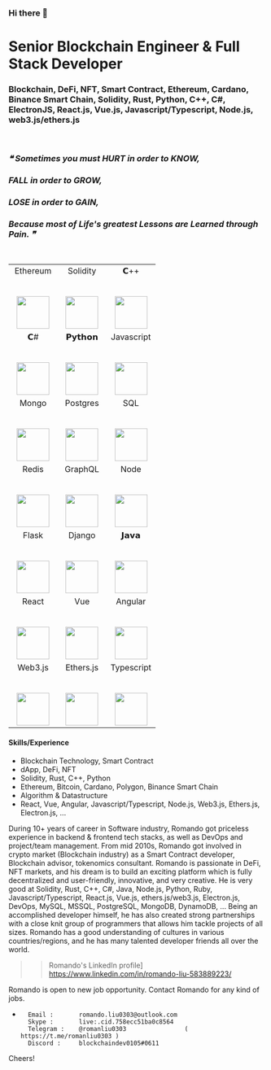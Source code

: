 ### Hi there 👋

# Senior Blockchain Engineer & Full Stack Developer

### Blockchain, DeFi, NFT, Smart Contract, Ethereum, Cardano, Binance Smart Chain, Solidity, Rust, Python, C++, C#, ElectronJS, React.js, Vue.js, Javascript/Typescript, Node.js, web3.js/ethers.js

<br/>

### <i> ❝ Sometimes you must HURT in order to KNOW, <br/>
### FALL in order to GROW, <br/>
### LOSE in order to GAIN, <br/>
### Because most of Life's greatest Lessons are Learned through Pain. ❞ </i>

<br/>

<table align="center">
  <tbody>
    <tr valign="top">   
        <td width="33.3%" align="center">
          <span>Ethereum</span><br><br><br>
          <img height="64px" src="https://cdn.svgporn.com/logos/ethereum.svg">
        </td>      
        <td width="33.3%" align="center">
          <span>Solidity</span><br><br><br>
          <img height="64px" src="https://www.logosvgpng.com/wp-content/uploads/2018/10/solidity-logo-vector.png">
        </td>
        <td width="33.3%" align="center">
          <span>𝗖++</span><br><br><br>
          <img height="64px" src="https://cdn.svgporn.com/logos/c-plusplus.svg">
        </td>
      </tr>
    <tr valign="top">
      <td width="33.3%" align="center">
        <span>𝗖#</span><br><br><br>
        <img height="64px" src="https://cdn.svgporn.com/logos/c-sharp.svg">
      </td>
      <td width="33.3%" align="center">
        <span>𝗣𝘆𝘁𝗵𝗼𝗻</span><br><br><br>
        <img height="64px" src="https://cdn.svgporn.com/logos/python.svg">
      </td>
      <td width="33.3%" align="center">
        <span>Javascript</span><br><br><br>
        <img height="64px" src="https://cdn.svgporn.com/logos/javascript.svg">
      </td>
    </tr>  
    <tr valign="top">
      <td width="33.3%" align="center">
        <span>Mongo</span><br><br><br>
        <img height="64px" src="https://cdn.svgporn.com/logos/mongodb.svg">
      </td>
      <td width="33.3%" align="center">
        <span>Postgres</span><br><br><br>
        <img height="64px" src="https://cdn.svgporn.com/logos/postgresql.svg">
      </td>
      <td width="33.3%" align="center">
        <span>SQL</span><br><br><br>
        <img height="64px" src="https://cdn.svgporn.com/logos/mysql.svg">
      </td>
    </tr>
    <tr valign="top">
      <td width="33.3%" align="center">
        <span>Redis</span><br><br><br>
        <img height="64px" src="https://cdn.svgporn.com/logos/redis.svg">
      </td>
      <td width="33.3%" align="center">
        <span>GraphQL</span><br><br><br>
        <img height="64px" src="https://cdn.svgporn.com/logos/graphql.svg">
      </td>
      <td width="33.3%" align="center">
        <span>Node</span><br><br><br>
        <img height="64px" src="https://cdn.svgporn.com/logos/nodejs.svg">
      </td>
    </tr>
    <tr valign="top">
      <td width="33.3%" align="center">
        <span>Flask</span><br><br><br>
        <img height="64px" src="https://cdn.worldvectorlogo.com/logos/flask.svg">
      </td>
      <td width="33.3%" align="center">
        <span>Django</span><br><br><br>
        <img height="64px" src="https://cdn.svgporn.com/logos/django.svg">
      </td>
      <td width="33.3%" align="center">
        <span>𝗝𝗮𝘃𝗮</span><br><br><br>
        <img height="64px" src="https://cdn.svgporn.com/logos/java.svg">
      </td>
    </tr>
    <tr valign="top">      
      <td width="33.3%" align="center">
        <span>React</span><br><br><br>
        <img height="64px" src="https://cdn.svgporn.com/logos/react.svg">
      </td>
      <td width="33.3%" align="center">
        <span>Vue</span><br><br><br>
        <img height="64px" src="https://cdn.svgporn.com/logos/vue.svg">
      </td>
      <td width="33.3%" align="center">
        <span>Angular</span><br><br><br>
        <img height="64px" src="https://cdn.worldvectorlogo.com/logos/angular-icon.svg">
      </td>
    </tr>
    <tr valign="top">
      <td width="33.3%" align="center">
        <span>Web3.js</span><br><br><br>
        <img height="64px" src="https://c.gitcoin.co/web3-01.svg">
      </td>
      <td width="33.3%" align="center">
        <span>Ethers.js</span><br><br><br>
        <img height="64px" src="https://esp.ethereum.foundation/static/f8b753af4c23eb1e1c0896b62a37de8a/69585/ethers-js.png">
      </td>
      <td width="33.3%" align="center">
        <span>Typescript</span><br><br><br>
        <img height="64px" src="https://cdn.svgporn.com/logos/typescript-icon.svg">
      </td>
    </tr>
  </tbody>
</table>


#### Skills/Experience
- Blockchain Technology, Smart Contract
- dApp, DeFi, NFT
- Solidity, Rust, C++, Python
- Ethereum, Bitcoin, Cardano, Polygon, Binance Smart Chain
- Algorithm & Datastructure
- React, Vue, Angular, Javascript/Typescript, Node.js, Web3.js, Ethers.js, Electron.js, ...

During 10+ years of career in Software industry,  Romando got priceless experience in backend & frontend tech stacks, as well as DevOps and project/team management.
From mid 2010s, Romando got involved in crypto market (Blockchain industry) as a Smart Contract developer, Blockchain advisor, tokenomics consultant.
Romando is passionate in DeFi,  NFT markets,  and his dream is to build an exciting platform which is fully decentralized and user-friendly, innovative, and very creative.
He is very good at   Solidity, Rust, C++, C#, Java, Node.js, Python, Ruby, Javascript/Typescript, React.js, Vue.js,  ethers.js/web3.js, Electron.js,  DevOps,  MySQL, MSSQL, PostgreSQL, MongoDB, DynamoDB, ...
Being an accomplished developer himself, he has also created strong partnerships with a close knit group of programmers that allows him tackle projects of all sizes.
Romando has a good understanding of cultures in various countries/regions, and he has many talented developer friends all over the world.

>> Romando's LinkedIn profile]           
                     https://www.linkedin.com/in/romando-liu-583889223/


Romando is open to new job opportunity.
Contact Romando for any kind of jobs.
*       Email :       romando.liu0303@outlook.com
        Skype :       live:.cid.758ecc51ba0c8564
        Telegram :    @romanliu0303                (  https://t.me/romanliu0303 )
        Discord :     blockchaindev0105#0611
       
Cheers!


